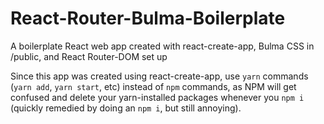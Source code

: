 # React-Router-Bulma-Boilerplate
A boilerplate React web app created with react-create-app, Bulma CSS in /public, and React Router-DOM set up

Since this app was created using react-create-app, use `yarn` commands (`yarn add`, `yarn start`, etc) instead of `npm` commands, as NPM will get confused and delete your yarn-installed packages whenever you `npm i` (quickly remedied by doing an `npm i`, but still annoying).
